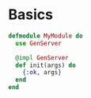 # Basics

```elixir
defmodule MyModule do
  use GenServer

  @impl GenServer
  def init(args) do
    {:ok, args}
  end
end
```
